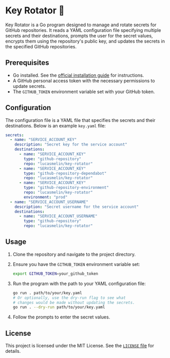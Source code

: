 # Key Rotator 🔑

Key Rotator is a Go program designed to manage and rotate secrets for GitHub repositories. It reads a YAML configuration file specifying multiple secrets and their destinations, prompts the user for the secret values, encrypts them using the repository's public key, and updates the secrets in the specified GitHub repositories.

## Prerequisites

- Go installed. See the [official installation guide](https://golang.org/doc/install) for instructions.
- A GitHub personal access token with the necessary permissions to update secrets.
- The `GITHUB_TOKEN` environment variable set with your GitHub token.

## Configuration

The configuration file is a YAML file that specifies the secrets and their destinations. Below is an example `key.yaml` file:

```yaml
secrets:
  - name: "SERVICE_ACCOUNT_KEY"
    description: "Secret key for the service account"
    destinations:
      - name: "SERVICE_ACCOUNT_KEY"
        type: "github-repository"
        repo: "lucasmelin/key-rotator"
      - name: "SERVICE_ACCOUNT_KEY"
        type: "github-repository-dependabot"
        repo: "lucasmelin/key-rotator"
      - name: "SERVICE_ACCOUNT_KEY"
        type: "github-repository-environment"
        repo: "lucasmelin/key-rotator"
        environment: "prod"
  - name: "SERVICE_ACCOUNT_USERNAME"
    description: "Secret username for the service account"
    destinations:
      - name: "SERVICE_ACCOUNT_USERNAME"
        type: "github-repository"
        repo: "lucasmelin/key-rotator"
```

## Usage

1. Clone the repository and navigate to the project directory.

2. Ensure you have the `GITHUB_TOKEN` environment variable set:

   ```sh
   export GITHUB_TOKEN=your_github_token
   ```

3. Run the program with the path to your YAML configuration file:

   ```sh
   go run . path/to/your/key.yaml
   # Or optionally, use the dry-run flag to see what
   # changes would be made without updating the secrets.
   go run . --dry-run path/to/your/key.yaml
   ```

4. Follow the prompts to enter the secret values.

## License

This project is licensed under the MIT License. See the [`LICENSE` file](./LICENSE) for details.
